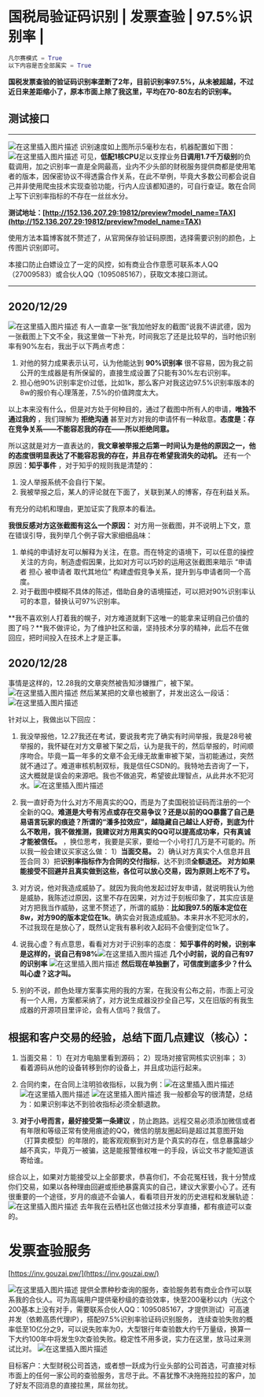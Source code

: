 # 国税局验证码识别 | 发票查验 | 97.5%识别率 | 

```python
凡尔赛模式 = True
以下内容是否全部属实 = True
```

**国税发票查验的验证码识别率垄断了2年，目前识别率97.5%，从未被超越，不过近日来差距缩小了，原本市面上除了我这里，平均在70-80左右的识别率。**

## 测试接口
---
![在这里插入图片描述](https://img-blog.csdnimg.cn/20201205010453849.png)
识别速度如上图所示5毫秒左右，机器配置如下图：
![在这里插入图片描述](https://img-blog.csdnimg.cn/20201205010615398.png)
可见，**低配1核CPU**足以支撑业务**日调用1.7千万级别**的负载调用，加之识别率一直是全网最高，业内不少头部的财税服务提供商都是使用笔者的版本，因保密协议不得透露合作关系，在此不举例，毕竟大多数公司都会说自己并非使用爬虫技术实现查验功能，行内人应该都知道的，可自行查证。敢在合同上写下识别率指标的不存在一丝丝水分。

**测试地址：[http://152.136.207.29:19812/preview?model_name=TAX](http://152.136.207.29:19812/preview?model_name=TAX)**



使用方法本篇博客就不赘述了，从官网保存验证码原图，选择需要识别的颜色，上传图片识别即可。



本接口防止白嫖设立了一定的风控，如有商业合作意愿可联系本人QQ（27009583）或合伙人QQ（1095085167），获取文本接口测试。

---
## 2020/12/29 

![在这里插入图片描述](https://img-blog.csdnimg.cn/20201228141620318.png)
有人一直拿一张“我加他好友的截图”说我不讲武德，因为一张截图上下文不全，我这里做一下补充，时间我忘了还是比较早的，当时他识别率有90%左右，我出于以下两点考虑：
1. 对他的努力成果表示认可，认为他能达到 **90%识别率** 很不容易，因为我之前公开的生成器是有所保留的，直接生成设置了只能有30%左右识别率。
2. 担心他90%识别率定价过低，比如1k，那么客户对我这边97.5%识别率版本的8w的报价有心理落差，7.5%的价值跨度太大。

以上本来没有什么，但是对方处于何种目的，通过了截图中所有人的申请，**唯独不通过我的** ，我们理解为 **拒绝沟通** 甚至对方对我的申请怀有一种敌意。**态度是：存在竞争关系——不能容忍我的存在——所以拒绝同意。** 

所以这就是对方一直表达的，**我文章被举报之后第一时间认为是他的原因之一，他的态度很明显表达了不能容忍我的存在，并且存在希望我消失的动机。**
还有一个原因：**知乎事件** ，对于知乎的规则我是清楚的：
1. 没人举报系统不会自行下架。
2. 我被举报之后，某人的评论就在下面了，关联到某人的博客，存在利益关系。

有充分的动机和理由，更加证实了我原本的看法。

**我很反感对方这张截图有这么一个原因：**
对方用一张截图，并不说明上下文，意在错误引导，我列举几个例子容大家细细品味：
1. 单纯的申请好友可以解释为关注，在意。而在特定的语境下，可以任意的操控关注的方向，制造虚假因果，比如对方可以巧妙的运用这张截图来暗示 “申请者 担心 被申请者 取代其地位” 构建虚假竞争关系，提升到与申请者同一个高度。
2. 对于截图中模糊不具体的陈述，借助自身的语境描述，可以把对90%识别率认可的本意，替换认可97%识别率。

**我不喜欢别人打着我的幌子，对方难道就剩下这唯一的能拿来证明自己价值的图了吗？**我不做评论，为了维护社区和谐，坚持技术分享的精神，此后不在做回应，把时间投入在技术上才是正事。


## 2020/12/28 
事情是这样的，12.28我的文章突然被告知涉嫌推广，被下架。
![在这里插入图片描述](https://img-blog.csdnimg.cn/20201228113609588.png?x-oss-process=image/watermark,type_ZmFuZ3poZW5naGVpdGk,shadow_10,text_aHR0cHM6Ly9ibG9nLmNzZG4ubmV0L2tlcmxvbXo=,size_16,color_FFFFFF,t_70)
然后某某把的文章也被删了，并发出这么一段话：
![在这里插入图片描述](https://img-blog.csdnimg.cn/20201228140121179.png?x-oss-process=image/watermark,type_ZmFuZ3poZW5naGVpdGk,shadow_10,text_aHR0cHM6Ly9ibG9nLmNzZG4ubmV0L2tlcmxvbXo=,size_16,color_FFFFFF,t_70)

针对以上，我做出以下回应：
1. 我没举报他，12.27我还在考试，要说我考完了确实有时间举报，我是28号被举报的，我怀疑在对方文章被下架之后，认为是我干的，然后举报的，时间顺序吻合。毕竟一篇一年多的文章不会无缘无故重审被下架，当初能通过，突然就不通过了。难道审核机制双标，我是信任CSDN的。我特地去咨询了一下，这大概就是误会的来源吧。我也不做追究，希望彼此理智点，从此井水不犯河水。![在这里插入图片描述](https://img-blog.csdnimg.cn/20201229140222521.png?x-oss-process=image/watermark,type_ZmFuZ3poZW5naGVpdGk,shadow_10,text_aHR0cHM6Ly9ibG9nLmNzZG4ubmV0L2tlcmxvbXo=,size_16,color_FFFFFF,t_70)


3. 我一直好奇为什么对方不用真实的QQ，而是为了卖国税验证码而注册的一个全新的QQ。**难道是大号有污点或存在交易争议？还是以前的QQ暴露了自己是易语言玩家的痕迹？所谓的“潘多拉效应”，越隐藏自己越让人好奇，到底为什么不敢用，我不做推测，我建议对方用真实的QQ可以提高成功率，只有真诚才能被信任。** ，换位思考，我要是买家，要给一个小号打几万是不可能的。所以我一般会建议买家这么做：
	1）**当面交易。**
	2）确认对方真实个人信息并且签合同 
	3）把**识别率指标作为合同的交付指标**，达不到须**全额退还。**
	**对方如果能接受不回避并且真实做到这些，各位可以放心交易，因为原则上吃不了亏。**

4. 对方说，他对我造成威胁了。就因为我向他发起过好友申请，就说明我认为他是威胁，我陈述过原因，这里不存在因果，对方过于刻板印象了，其实应该是对方把我当作威胁，这里不赘述了，所谓的威胁：**比如我97.5的版本定位在8w，对方90的版本定位在1k**。确实会对我造成威胁。本来井水不犯河水的，不过我现在是放心了，既然认定我有暴利收入起码不会傻到定位1k了。

5. 说我心虚？有点意思，看看对方对于识别率的态度：
**知乎事件的时候，识别率是这样的，说自己有98%**![在这里插入图片描述](https://img-blog.csdnimg.cn/20201228141412844.png)
**几个小时前，说的自己有97的识别率**
![在这里插入图片描述](https://img-blog.csdnimg.cn/20201228141144776.png?x-oss-process=image/watermark,type_ZmFuZ3poZW5naGVpdGk,shadow_10,text_aHR0cHM6Ly9ibG9nLmNzZG4ubmV0L2tlcmxvbXo=,size_16,color_FFFFFF,t_70)
**然后现在单独删了，可信度到底多少？什么叫心虚？这才叫。** 

6. 别的不说，颜色处理方案事实用的我的方案，在我没有公布之前，市面上可没有一个人用，方案都采纳了，对方说生成器没抄全自己写，又在旧版的有我生成器的开源项目里评论，会有人信吗？我信了。


## 根据和客户交易的经验，总结下面几点建议（核心）：
1. 当面交易：
1）在对方电脑里看到源码；
2）现场对接官网核实识别率；
3）看着源码从他的设备转移到你的设备上，并且成功运行起来。


2. 合同约束，在合同上注明验收指标，以我为例：![在这里插入图片描述](https://img-blog.csdnimg.cn/20201228123612274.png)
![在这里插入图片描述](https://img-blog.csdnimg.cn/20201228123727463.png)
![在这里插入图片描述](https://img-blog.csdnimg.cn/20201228123804139.png)
我一般都会写的很清楚，总结为：如果识别率达不到验收指标必须全额退款。

3. **对于小号而言，最好接受第一条建议** ，防止跑路。远程交易必须添加微信或者有年限和等级正常有使用痕迹的QQ，微信的朋友圈起码是超过其意图开始（打算卖模型）的年限的，能客观观察到对方是个真实的存在，信息暴露越少越不真实，毕竟万一被骗，这是能报警维权唯一的手段，诉讼文书才能知道该寄给谁。


综合以上，如果对方能接受以上全部要求，恭喜你们，不会花冤枉钱，我十分赞成你们交易，如果以各种理由回避或拒绝暴露真实的自己，建议大家要小心了。还有很重要的一个途径，岁月的痕迹不会骗人，看看项目开发的历史进程和发展轨迹：
![在这里插入图片描述](https://img-blog.csdnimg.cn/20201228132610829.png?x-oss-process=image/watermark,type_ZmFuZ3poZW5naGVpdGk,shadow_10,text_aHR0cHM6Ly9ibG9nLmNzZG4ubmV0L2tlcmxvbXo=,size_16,color_FFFFFF,t_70)
去年我在云栖社区也做过技术分享直播，都有痕迹可以查的。


# 发票查验服务

[https://inv.gouzai.pw/](https://inv.gouzai.pw/)

![在这里插入图片描述](https://img-blog.csdnimg.cn/20201205015406174.png?x-oss-process=image/watermark,type_ZmFuZ3poZW5naGVpdGk,shadow_10,text_aHR0cHM6Ly9ibG9nLmNzZG4ubmV0L2tlcmxvbXo=,size_16,color_FFFFFF,t_70)
提供全票种秒查询的服务，查验服务若有商业合作可以联系我的合伙人。可为高端用户提供毫秒级的查验效率，快至200毫秒以内（光这个200基本上没有对手，需要联系合伙人QQ：1095085167，才提供测试）可高速并发（依赖高质代理IP），搭配97.5%识别率验证码识别服务，
连续查验失败的概率低至10亿分之9，可以说失败率为0，大型银行年查验数大约千万量级，换算一下大约100年中将发生9次查验失败。稳定性不用多说，实力在这里，放马过来测试比对。
![在这里插入图片描述](https://img-blog.csdnimg.cn/20201205020021938.png)

目标客户：大型财税公司首选，或者想一跃成为行业头部的公司首选，可直接对标市面上的任何一家公司的查验服务，言尽于此。不喜犹豫不决拖拖拉拉的客户，加了好友不回消息的直接拉黑，屌丝勿扰。
